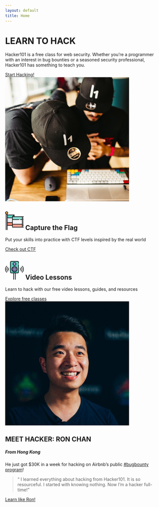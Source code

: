 ```yaml
---
layout: default
title: Home
---
```


<div class="container">
  <div class="row">
    <div class="col-md-6 py-4 align-self-center">
      <h1 class="font-weight-bold">
        LEARN TO HACK
      </h1>
      <p class="lead font-weight-normal my-3">
        Hacker101 is a free class for web security. Whether you&#8217;re a
        programmer with an interest in bug bounties or a seasoned security
        professional, Hacker101 has something to teach you.
      </p>
      <a class="btn btn-primary" href="/resources#2">
        Start Hacking!
      </a>
    </div>
    <div class="col-md-5 offset-md-1 py-4">
      <img src="/assets/learn-to-hack.jpg" alt="Hackers collaborating" class="img-fluid float-right rounded-lg" height="400" />
    </div>
  </div>
</div>
<div class="container-fluid bg-darker text-light">
  <div class="container">
    <div class="row">
      <div class="col-md-5 py-4">
        <h2 class="my-2">
          <img src="/assets/flag.svg" alt="Flag" class="mr-2" height="60">
          <span class="align-middle my-2">Capture the Flag</span>
        </h2>
        <p class="lead my-3">
          Put your skills into practice with CTF levels inspired by the real world
        </p>
        <a href="https://ctf.hacker101.com/" class="btn btn-outline-secondary">
          Check out CTF
        </a>
      </div>
      <div class="col-md-5 offset-md-1 py-4">
        <h2 class="my-2">
          <img src="/assets/speaker.svg" alt="Speaker" class="mr-2" height="60">
          <span class="align-middle my-2">Video Lessons</span>
        </h2>
        <p class="lead my-3">
          Learn to hack with our free video lessons, guides, and resources
        </p>
        <a href="/videos" class="btn btn-outline-secondary">
          Explore free classes
        </a>
      </div>
    </div>
  </div>
</div>
<div class="container">
  <div class="row">
    <div class="col-md-6 py-4">
      <img src="/assets/ron-chan.jpg" alt="Hacker: Ron Chan" class="img-fluid rounded-lg" height="400" />
    </div>
    <div class="col-md-6 py-4 align-self-center">
      <h2 class="font-weight-bold">
        MEET HACKER: RON CHAN
      </h2>
      <h5>
        From Hong Kong
      </h5>
      <p class="lead font-weight-normal my-3">
        He just got $30K in a week for hacking on Airbnb&#8217;s public
        <a href="https://hackerone.com/airbnb">#bugbounty program</a>!
      </p>
      <blockquote class="blockquote text-success my-3">
        <span class="position-absolute" style="left: 7px">&#8220;</span>
        I learned everything about hacking from Hacker101. It is so
        resourceful. I started with knowing nothing. Now I&#8217;m a hacker
        full-time!&#8221;
      </blockquote>
      <a href="/resources#2" class="btn btn-outline-secondary">
        Learn like Ron!
      </a>
    </div>
  </div>
</div>
